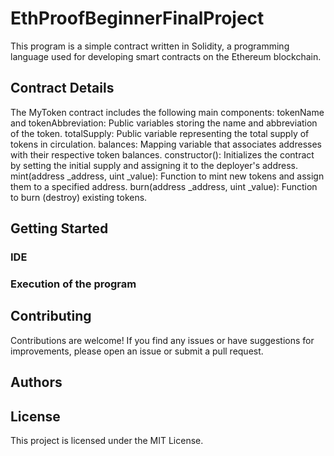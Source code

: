 # EthProofBeginnerFinalProject
This program is a simple contract written in Solidity, a programming language used for developing smart contracts on the Ethereum blockchain.

## Contract Details

The MyToken contract includes the following main components:
tokenName and tokenAbbreviation: Public variables storing the name and abbreviation of the token.
totalSupply: Public variable representing the total supply of tokens in circulation.
balances: Mapping variable that associates addresses with their respective token balances.
constructor(): Initializes the contract by setting the initial supply and assigning it to the deployer's address.
mint(address _address, uint _value): Function to mint new tokens and assign them to a specified address.
burn(address _address, uint _value): Function to burn (destroy) existing tokens.

## Getting Started
### IDE
### Execution of the program

## Contributing
Contributions are welcome! If you find any issues or have suggestions for improvements, please open an issue or submit a pull request.

## Authors

## License
This project is licensed under the MIT License.
